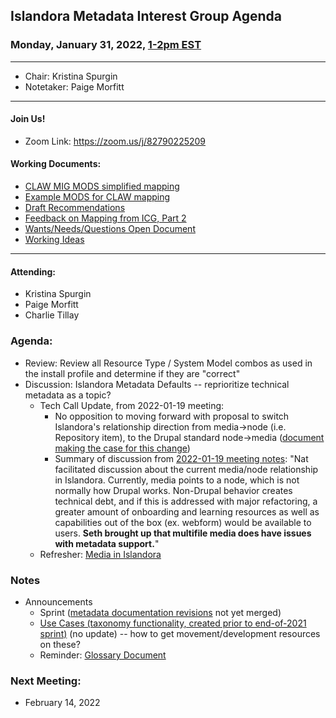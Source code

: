 ## Islandora Metadata Interest Group Agenda
### Monday, January 31, 2022, [1-2pm EST](http://www.thetimezoneconverter.com/?t=1%20pm&tz=Toronto&)

---
* Chair: Kristina Spurgin
* Notetaker: Paige Morfitt
---

#### Join Us!
* Zoom Link: https://zoom.us/j/82790225209

#### Working Documents:
* [CLAW MIG MODS simplified mapping](https://docs.google.com/spreadsheets/d/18u2qFJ014IIxlVpM3JXfDEFccwBZcoFsjbBGpvL0jJI/edit#gid=0)
* [Example MODS for CLAW mapping](https://docs.google.com/spreadsheets/d/1C2Xie7HUDSgRT5v4ldoJvlNdoXz2GHAPvL3PE3TOKW8/edit#gid=1829081124)
* [Draft Recommendations](https://docs.google.com/document/d/15qSO9YcALtYSqd6CUuGx0t8FwUJ5pPwVPz0PA5rU898/edit#heading=h.f9r6knw0rjvu)
* [Feedback on Mapping from ICG, Part 2](https://docs.google.com/document/d/11OpqMMCXM1TFXgsr4yyTQ_cH9DabnD31p7JnuTRQl28/edit?invite=CMWvruEI&ts=5e66437f)
* [Wants/Needs/Questions Open Document](https://docs.google.com/document/d/12Kpb6826TNPzzMuyPS0sESa9TLnmljQmeioWbaPeEdA/edit)
* [Working Ideas](https://github.com/islandora-interest-groups/Islandora-Metadata-Interest-Group/blob/main/working_docs/ideas_and_topics.md)

---

#### Attending:
* Kristina Spurgin
* Paige Morfitt
* Charlie Tillay


### Agenda: 
* Review: Review all Resource Type / System Model combos as used in the install profile and determine if they are "correct"
* Discussion: Islandora Metadata Defaults -- reprioritize technical metadata as a topic?
    * Tech Call Update, from 2022-01-19 meeting: 
        * No opposition to moving forward with proposal to switch Islandora's relationship direction from media->node (i.e. Repository item), to the Drupal standard node->media ([document making the case for this change](https://docs.google.com/document/d/11PBwZgWNpN4eiUhrt1y9fxO0RBPdQ6tnSWnv-Q2mm8A/edit#heading=h.ygg3237qo8rv))
        * Summary of discussion from [2022-01-19 meeting notes](https://github.com/Islandora/documentation/wiki/January-19%2C-2022): "Nat facilitated discussion about the current media/node relationship in Islandora. Currently, media points to a node, which is not normally how Drupal works. Non-Drupal behavior creates technical debt, and if this is addressed with major refactoring, a greater amount of onboarding and learning resources as well as capabilities out of the box (ex. webform) would be available to users. **Seth brought up that multifile media does have issues with metadata support.**"
    * Refresher: [Media in Islandora](https://islandora.github.io/documentation/user-documentation/media/)


### Notes
* Announcements
    * Sprint ([metadata documentation revisions](https://github.com/Islandora/documentation/pull/2014) not yet merged) 
    * [Use Cases (taxonomy functionality, created prior to end-of-2021 sprint)](https://github.com/Islandora/documentation/issues?q=is%3Aissue+is%3Aopen+label%3A%22Subject%3A+Metadata%22+label%3A%22Type%3A+use+case%22+MIG) (no update) -- how to get movement/development resources on these? 
    * Reminder: [Glossary Document](https://docs.google.com/document/d/1cfPYFVV9qvvz2VjBRdYUN0CB7AyVDuG-GYavQ27DuBk/edit)
    
### Next Meeting:
* February 14, 2022
